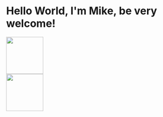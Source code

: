 # Hello World, I'm Mike, be very welcome!

<div>
    <a href="https://www.instagram.com/rivermike316/" rel="nofollow"> <img src=https://th.bing.com/th/id/R.639b3dafb544d6f061fcddd2d6686ddb?rik=IEHidTWk5C96zQ&riu=http%3a%2f%2fpluspng.com%2fimg-png%2finstagram-icon-png-instagram-icon-white-on-black-circle-1600.png&ehk=cyDxX4dphohX%2fc9tDEUk66dYCkvjq3y%2fpdXLPL9LehQ%3d&risl=&pid=ImgRaw&r=0 
    height=100;
</div>

<div>
    <a href="https://www.twitch.tv/rivermike16" rel="nofollow"> <img src=![twitch-logo-outline-white-icon-app-vector-56479036](https://github.com/user-attachments/assets/612d0201-a6c2-4141-986e-cb39d02b6cf8)
    height=100;
</div>
